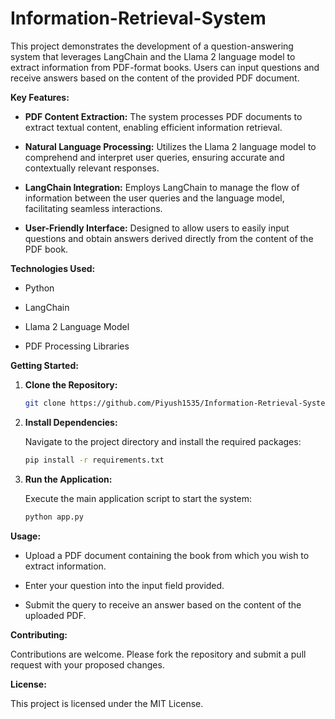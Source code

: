 # Information-Retrieval-System
This project demonstrates the development of a question-answering system that leverages LangChain and the Llama 2 language model to extract information from PDF-format books. Users can input questions and receive answers based on the content of the provided PDF document.

**Key Features:**

- **PDF Content Extraction:** The system processes PDF documents to extract textual content, enabling efficient information retrieval.

- **Natural Language Processing:** Utilizes the Llama 2 language model to comprehend and interpret user queries, ensuring accurate and contextually relevant responses.

- **LangChain Integration:** Employs LangChain to manage the flow of information between the user queries and the language model, facilitating seamless interactions.

- **User-Friendly Interface:** Designed to allow users to easily input questions and obtain answers derived directly from the content of the PDF book.

**Technologies Used:**

- Python

- LangChain

- Llama 2 Language Model

- PDF Processing Libraries

**Getting Started:**

1. **Clone the Repository:**

   ```bash
   git clone https://github.com/Piyush1535/Information-Retrieval-System.git
   ```

2. **Install Dependencies:**

   Navigate to the project directory and install the required packages:

   ```bash
   pip install -r requirements.txt
   ```

3. **Run the Application:**

   Execute the main application script to start the system:

   ```bash
   python app.py
   ```

**Usage:**

- Upload a PDF document containing the book from which you wish to extract information.

- Enter your question into the input field provided.

- Submit the query to receive an answer based on the content of the uploaded PDF.

**Contributing:**

Contributions are welcome. Please fork the repository and submit a pull request with your proposed changes.

**License:**

This project is licensed under the MIT License. 
